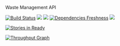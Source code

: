 

Waste Management API


[![Build Status](https://travis-ci.org/abhishekdepro/ecosystem.svg)](https://travis-ci.org/abhishekdepro/ecosystem)
<image src="https://ci.appveyor.com/api/projects/status/jhk316syclb8ckm8?svg=true">
<image src="https://badge.fury.io/gh/abhishekdepro%2Fecosystem.svg">
[![Dependencies Freshness](https://david-dm.org/abhishekdepro/ecosystem.svg)](https://david-dm.org/abhishekdepro/ecosystem)
<image src="https://img.shields.io/badge/ecofriendly-yes-brightgreen.svg">


[![Stories in Ready](https://badge.waffle.io/abhishekdepro/ecosystem.png?label=ready&title=Ready)](https://waffle.io/abhishekdepro/ecosystem)

[![Throughput Graph](https://graphs.waffle.io/abhishekdepro/ecosystem/throughput.svg)](https://waffle.io/abhishekdepro/ecosystem/metrics)
